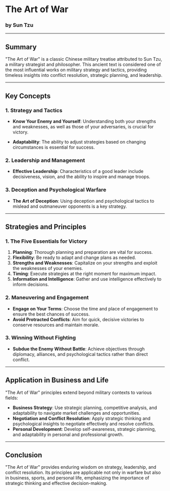 # The Art of War

### by Sun Tzu

---

## Summary

"The Art of War" is a classic Chinese military treatise attributed to Sun Tzu, a military strategist and philosopher. This ancient text is considered one of the most influential works on military strategy and tactics, providing timeless insights into conflict resolution, strategic planning, and leadership.

---

## Key Concepts

### 1. Strategy and Tactics

- **Know Your Enemy and Yourself**: Understanding both your strengths and weaknesses, as well as those of your adversaries, is crucial for victory.
  
- **Adaptability**: The ability to adjust strategies based on changing circumstances is essential for success.

### 2. Leadership and Management

- **Effective Leadership**: Characteristics of a good leader include decisiveness, vision, and the ability to inspire and manage troops.

### 3. Deception and Psychological Warfare

- **The Art of Deception**: Using deception and psychological tactics to mislead and outmaneuver opponents is a key strategy.

---

## Strategies and Principles

### 1. The Five Essentials for Victory

1. **Planning**: Thorough planning and preparation are vital for success.
2. **Flexibility**: Be ready to adapt and change plans as needed.
3. **Strengths and Weaknesses**: Capitalize on your strengths and exploit the weaknesses of your enemies.
4. **Timing**: Execute strategies at the right moment for maximum impact.
5. **Information and Intelligence**: Gather and use intelligence effectively to inform decisions.

### 2. Maneuvering and Engagement

- **Engage on Your Terms**: Choose the time and place of engagement to ensure the best chances of success.
- **Avoid Protracted Conflicts**: Aim for quick, decisive victories to conserve resources and maintain morale.

### 3. Winning Without Fighting

- **Subdue the Enemy Without Battle**: Achieve objectives through diplomacy, alliances, and psychological tactics rather than direct conflict.

---

## Application in Business and Life

"The Art of War" principles extend beyond military contexts to various fields:

- **Business Strategy**: Use strategic planning, competitive analysis, and adaptability to navigate market challenges and opportunities.
- **Negotiation and Conflict Resolution**: Apply strategic thinking and psychological insights to negotiate effectively and resolve conflicts.
- **Personal Development**: Develop self-awareness, strategic planning, and adaptability in personal and professional growth.

---

## Conclusion

"The Art of War" provides enduring wisdom on strategy, leadership, and conflict resolution. Its principles are applicable not only in warfare but also in business, sports, and personal life, emphasizing the importance of strategic thinking and effective decision-making.
